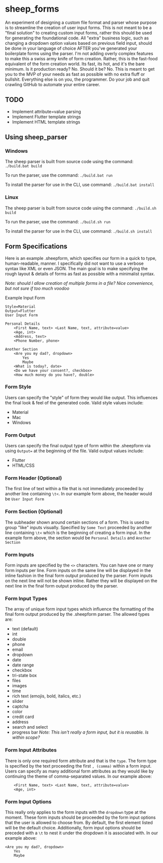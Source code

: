 # sheep_forms
An experiment of designing a custom file format and parser whose purpose is to streamline the creation
of user input forms. This is not meant to be a "final solution" to creating custom input forms, rather
this should be used for generating the foundational code. All "extra" business logic, such as changing
a dropdown option values based on previous field input, should be done in your language of choice
AFTER you've generated your boilerplate forms using the parser. I'm not adding overly complex features
to make this a swiss army knife of form creation. Rather, this is the fast-food equivalent of the
form creation world. Its fast, its hot, and it's the bare minimum. Is it production ready? No. 
Should it be? No. This is meant to get you to the MVP of your needs as fast as possible with no
extra fluff or bullshit. Everything else is on you, the programmer. Do your job and quit crawling
GitHub to automate your entire career.

## TODO
- Implement attribute=value parsing
- Implement Flutter template strings
- Implement HTML template strings

## Using sheep_parser

### Windows
The sheep parser is built from source code using the command:
`./build.bat build`

To run the parser, use the command:
`./build.bat run`

To install the parser for use in the CLI, use command:
`./build.bat install`

### Linux
The sheep parser is built from source code using the command:
`./build.sh build`

To run the parser, use the command:
`./build.sh run`

To install the parser for use in the CLI, use command:
`./build.sh install`

## Form Specifications

Here is an example .sheepform, which specifies our form in a quick to type, human-readable, manner.
I specifically did not want to use a verbose syntax like XML or even JSON. The main goal is to make
specifying the rough layout & details of forms as fast as possible with a minimalist syntax.

_Note: should I allow creation of multiple forms in a file? Nice convenience, but not sure if too much 
voodoo_

Example Input Form
```
Style=Material
Output=Flutter
User Input Form

Personal Details
	<First Name, text> <Last Name, text, attribute=value>
	<Age, int>
	<Address, text>
	<Phone Number, phone>
	
Another Section
	<Are you my dad?, dropdown>
		Yes
		Maybe
	<What is today?, date>
	<Do we have your consent?, checkbox>
	<How much money do you have?, double>
```
### Form Style
Users can specify the "style" of form they would like output. This influences the final look & feel
of the generated code. Valid style values include:
- Material
- Mac
- Windows

### Form Output
Users can specify the final output type of form within the .sheepform via using `Output=` at the beginning
of the file. Valid output values include:
- Flutter
- HTML/CSS

### Form Header (Optional)
The first line of text within a file that is not immediately proceeded by another line containing `\t<`.
In our example form above, the header would be `User Input Form`

### Form Section (Optional)
The subheader shown around certain sections of a form. This is used to group "like" inputs visually.
Specified by `Some Text` proceeded by another line containing `\t<` which is the beginning of
creating a form input.
In the example form above, the section would be `Personal Details` and `Another Section`

### Form Inputs
Form inputs are specified by the `<>` characters. You can have one or many form inputs per line. Form inputs
on the same line will be displayed in the inline fashion in the final form output produced by the parser.
Form inputs on the next line will not be shown inline. Rather they will be displayed on the next line in
the final form output produced by the parser.

### Form Input Types
The array of unique form input types which influence the formatting of the final form output produced by 
the .sheepform parser. The allowed types are:
- text (default)
- int
- double
- phone
- email
- dropdown
- date
- date range
- checkbox
- tri-state box
- files
- images
- time
- rich text (emojis, bold, italics, etc.)
- slider
- captcha
- color
- credit card
- address
- search and select
- progress bar _Note: This isn't really a form input, but it is reusable. Is within scope?_

### Form Input Attributes
There is only one required form attribute and that is the `type`. The form type is specified by the text
proceeding the first `, (comma)` within a form input. Users can specify as many additional form attributes
as they would like by continuing the theme of comma-separated values. In our example above:
```
	<First Name, text> <Last Name, text, attribute=value>
	<Age, int>
```

### Form Input Options
This really only applies to the form inputs with the `dropdown` type at the moment. These form inputs
should be proceeded by the form input options that the user is allowed to choose from. By default, the
first element listed will be the default choice. Additionally, form input options should be preceded
with a `\t` to nest it under the dropdown it is associated with. In our example above:
```
<Are you my dad?, dropdown>
	Yes
	Maybe
```



